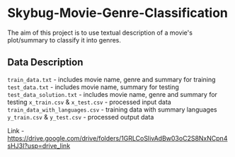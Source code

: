 # Skybug-Movie-Genre-Classification
The aim of this project is to use textual description of a movie's plot/summary to classify it into genres.

## Data Description
```train_data.txt``` - includes movie name, genre and summary for training
```test_data.txt``` - includes movie name, summary for testing
```test_data_solution.txt``` - includes movie name, genre and summary for testing
```x_train.csv``` & ```x_test.csv``` - processed input data
```train_data_with_languages.csv``` - training data with summary languages
```y_train.csv``` & ```y_test.csv``` - processed output data

Link - https://drive.google.com/drive/folders/1GRLCoSIivAdBw03oC2S8NxNCpn4sHJ3I?usp=drive_link

